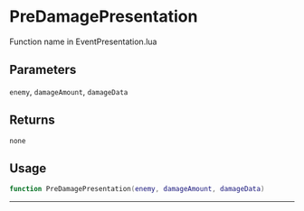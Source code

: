 # PreDamagePresentation
Function name in EventPresentation.lua
## Parameters
`enemy`, `damageAmount`, `damageData`
## Returns
`none`
## Usage
```lua
function PreDamagePresentation(enemy, damageAmount, damageData)
```
---
